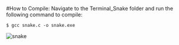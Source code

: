#How to Compile:
Navigate to the Terminal_Snake folder and run the following command to compile:
```
$ gcc snake.c -o snake.exe
```
![snake](https://github.com/user-attachments/assets/27efed45-630f-4883-b07b-0a6c46e4356e)
